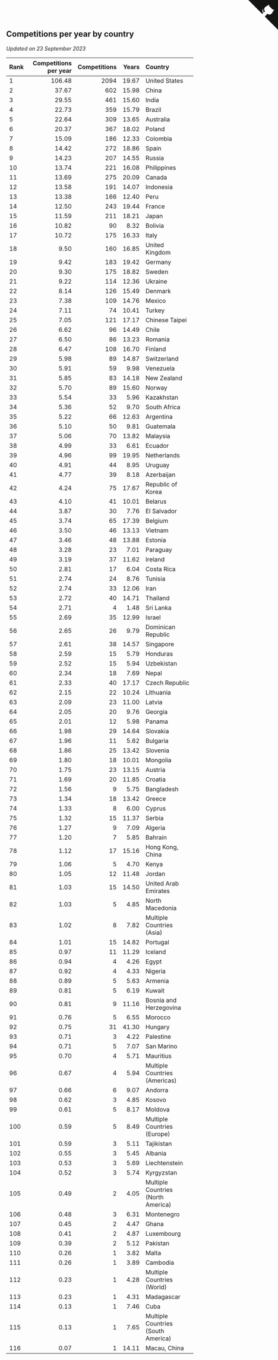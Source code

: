 ## Competitions per year by country

*Updated on 23 September 2023*

| Rank | Competitions per year | Competitions | Years | Country |
| :--- | ---: | ---: | ---: | :--- |
| 1 | 106.48 | 2094 | 19.67 | United States |
| 2 | 37.67 | 602 | 15.98 | China |
| 3 | 29.55 | 461 | 15.60 | India |
| 4 | 22.73 | 359 | 15.79 | Brazil |
| 5 | 22.64 | 309 | 13.65 | Australia |
| 6 | 20.37 | 367 | 18.02 | Poland |
| 7 | 15.09 | 186 | 12.33 | Colombia |
| 8 | 14.42 | 272 | 18.86 | Spain |
| 9 | 14.23 | 207 | 14.55 | Russia |
| 10 | 13.74 | 221 | 16.08 | Philippines |
| 11 | 13.69 | 275 | 20.09 | Canada |
| 12 | 13.58 | 191 | 14.07 | Indonesia |
| 13 | 13.38 | 166 | 12.40 | Peru |
| 14 | 12.50 | 243 | 19.44 | France |
| 15 | 11.59 | 211 | 18.21 | Japan |
| 16 | 10.82 | 90 | 8.32 | Bolivia |
| 17 | 10.72 | 175 | 16.33 | Italy |
| 18 | 9.50 | 160 | 16.85 | United Kingdom |
| 19 | 9.42 | 183 | 19.42 | Germany |
| 20 | 9.30 | 175 | 18.82 | Sweden |
| 21 | 9.22 | 114 | 12.36 | Ukraine |
| 22 | 8.14 | 126 | 15.49 | Denmark |
| 23 | 7.38 | 109 | 14.76 | Mexico |
| 24 | 7.11 | 74 | 10.41 | Turkey |
| 25 | 7.05 | 121 | 17.17 | Chinese Taipei |
| 26 | 6.62 | 96 | 14.49 | Chile |
| 27 | 6.50 | 86 | 13.23 | Romania |
| 28 | 6.47 | 108 | 16.70 | Finland |
| 29 | 5.98 | 89 | 14.87 | Switzerland |
| 30 | 5.91 | 59 | 9.98 | Venezuela |
| 31 | 5.85 | 83 | 14.18 | New Zealand |
| 32 | 5.70 | 89 | 15.60 | Norway |
| 33 | 5.54 | 33 | 5.96 | Kazakhstan |
| 34 | 5.36 | 52 | 9.70 | South Africa |
| 35 | 5.22 | 66 | 12.63 | Argentina |
| 36 | 5.10 | 50 | 9.81 | Guatemala |
| 37 | 5.06 | 70 | 13.82 | Malaysia |
| 38 | 4.99 | 33 | 6.61 | Ecuador |
| 39 | 4.96 | 99 | 19.95 | Netherlands |
| 40 | 4.91 | 44 | 8.95 | Uruguay |
| 41 | 4.77 | 39 | 8.18 | Azerbaijan |
| 42 | 4.24 | 75 | 17.67 | Republic of Korea |
| 43 | 4.10 | 41 | 10.01 | Belarus |
| 44 | 3.87 | 30 | 7.76 | El Salvador |
| 45 | 3.74 | 65 | 17.39 | Belgium |
| 46 | 3.50 | 46 | 13.13 | Vietnam |
| 47 | 3.46 | 48 | 13.88 | Estonia |
| 48 | 3.28 | 23 | 7.01 | Paraguay |
| 49 | 3.19 | 37 | 11.62 | Ireland |
| 50 | 2.81 | 17 | 6.04 | Costa Rica |
| 51 | 2.74 | 24 | 8.76 | Tunisia |
| 52 | 2.74 | 33 | 12.06 | Iran |
| 53 | 2.72 | 40 | 14.71 | Thailand |
| 54 | 2.71 | 4 | 1.48 | Sri Lanka |
| 55 | 2.69 | 35 | 12.99 | Israel |
| 56 | 2.65 | 26 | 9.79 | Dominican Republic |
| 57 | 2.61 | 38 | 14.57 | Singapore |
| 58 | 2.59 | 15 | 5.79 | Honduras |
| 59 | 2.52 | 15 | 5.94 | Uzbekistan |
| 60 | 2.34 | 18 | 7.69 | Nepal |
| 61 | 2.33 | 40 | 17.17 | Czech Republic |
| 62 | 2.15 | 22 | 10.24 | Lithuania |
| 63 | 2.09 | 23 | 11.00 | Latvia |
| 64 | 2.05 | 20 | 9.76 | Georgia |
| 65 | 2.01 | 12 | 5.98 | Panama |
| 66 | 1.98 | 29 | 14.64 | Slovakia |
| 67 | 1.96 | 11 | 5.62 | Bulgaria |
| 68 | 1.86 | 25 | 13.42 | Slovenia |
| 69 | 1.80 | 18 | 10.01 | Mongolia |
| 70 | 1.75 | 23 | 13.15 | Austria |
| 71 | 1.69 | 20 | 11.85 | Croatia |
| 72 | 1.56 | 9 | 5.75 | Bangladesh |
| 73 | 1.34 | 18 | 13.42 | Greece |
| 74 | 1.33 | 8 | 6.00 | Cyprus |
| 75 | 1.32 | 15 | 11.37 | Serbia |
| 76 | 1.27 | 9 | 7.09 | Algeria |
| 77 | 1.20 | 7 | 5.85 | Bahrain |
| 78 | 1.12 | 17 | 15.16 | Hong Kong, China |
| 79 | 1.06 | 5 | 4.70 | Kenya |
| 80 | 1.05 | 12 | 11.48 | Jordan |
| 81 | 1.03 | 15 | 14.50 | United Arab Emirates |
| 82 | 1.03 | 5 | 4.85 | North Macedonia |
| 83 | 1.02 | 8 | 7.82 | Multiple Countries (Asia) |
| 84 | 1.01 | 15 | 14.82 | Portugal |
| 85 | 0.97 | 11 | 11.29 | Iceland |
| 86 | 0.94 | 4 | 4.26 | Egypt |
| 87 | 0.92 | 4 | 4.33 | Nigeria |
| 88 | 0.89 | 5 | 5.63 | Armenia |
| 89 | 0.81 | 5 | 6.19 | Kuwait |
| 90 | 0.81 | 9 | 11.16 | Bosnia and Herzegovina |
| 91 | 0.76 | 5 | 6.55 | Morocco |
| 92 | 0.75 | 31 | 41.30 | Hungary |
| 93 | 0.71 | 3 | 4.22 | Palestine |
| 94 | 0.71 | 5 | 7.07 | San Marino |
| 95 | 0.70 | 4 | 5.71 | Mauritius |
| 96 | 0.67 | 4 | 5.94 | Multiple Countries (Americas) |
| 97 | 0.66 | 6 | 9.07 | Andorra |
| 98 | 0.62 | 3 | 4.85 | Kosovo |
| 99 | 0.61 | 5 | 8.17 | Moldova |
| 100 | 0.59 | 5 | 8.49 | Multiple Countries (Europe) |
| 101 | 0.59 | 3 | 5.11 | Tajikistan |
| 102 | 0.55 | 3 | 5.45 | Albania |
| 103 | 0.53 | 3 | 5.69 | Liechtenstein |
| 104 | 0.52 | 3 | 5.74 | Kyrgyzstan |
| 105 | 0.49 | 2 | 4.05 | Multiple Countries (North America) |
| 106 | 0.48 | 3 | 6.31 | Montenegro |
| 107 | 0.45 | 2 | 4.47 | Ghana |
| 108 | 0.41 | 2 | 4.87 | Luxembourg |
| 109 | 0.39 | 2 | 5.12 | Pakistan |
| 110 | 0.26 | 1 | 3.82 | Malta |
| 111 | 0.26 | 1 | 3.89 | Cambodia |
| 112 | 0.23 | 1 | 4.28 | Multiple Countries (World) |
| 113 | 0.23 | 1 | 4.31 | Madagascar |
| 114 | 0.13 | 1 | 7.46 | Cuba |
| 115 | 0.13 | 1 | 7.65 | Multiple Countries (South America) |
| 116 | 0.07 | 1 | 14.11 | Macau, China |


<a href="https://github.com/JustinTimeCuber/wca_statistics" class="github-corner" aria-label="View source on Github"><svg width="80" height="80" viewBox="0 0 250 250" style="fill:#151513; color:#fff; position: absolute; top: 0; border: 0; right: 0;" aria-hidden="true"><path d="M0,0 L115,115 L130,115 L142,142 L250,250 L250,0 Z"></path><path d="M128.3,109.0 C113.8,99.7 119.0,89.6 119.0,89.6 C122.0,82.7 120.5,78.6 120.5,78.6 C119.2,72.0 123.4,76.3 123.4,76.3 C127.3,80.9 125.5,87.3 125.5,87.3 C122.9,97.6 130.6,101.9 134.4,103.2" fill="currentColor" style="transform-origin: 130px 106px;" class="octo-arm"></path><path d="M115.0,115.0 C114.9,115.1 118.7,116.5 119.8,115.4 L133.7,101.6 C136.9,99.2 139.9,98.4 142.2,98.6 C133.8,88.0 127.5,74.4 143.8,58.0 C148.5,53.4 154.0,51.2 159.7,51.0 C160.3,49.4 163.2,43.6 171.4,40.1 C171.4,40.1 176.1,42.5 178.8,56.2 C183.1,58.6 187.2,61.8 190.9,65.4 C194.5,69.0 197.7,73.2 200.1,77.6 C213.8,80.2 216.3,84.9 216.3,84.9 C212.7,93.1 206.9,96.0 205.4,96.6 C205.1,102.4 203.0,107.8 198.3,112.5 C181.9,128.9 168.3,122.5 157.7,114.1 C157.9,116.9 156.7,120.9 152.7,124.9 L141.0,136.5 C139.8,137.7 141.6,141.9 141.8,141.8 Z" fill="currentColor" class="octo-body"></path></svg></a><style>.github-corner:hover .octo-arm{animation:octocat-wave 560ms ease-in-out}@keyframes octocat-wave{0%,100%{transform:rotate(0)}20%,60%{transform:rotate(-25deg)}40%,80%{transform:rotate(10deg)}}@media (max-width:500px){.github-corner:hover .octo-arm{animation:none}.github-corner .octo-arm{animation:octocat-wave 560ms ease-in-out}}</style>
